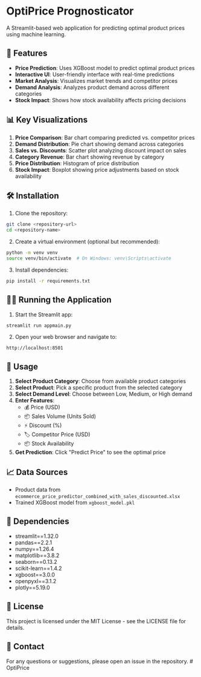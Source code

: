 # OptiPrice Prognosticator

A Streamlit-based web application for predicting optimal product prices using machine learning.

## 🚀 Features

- **Price Prediction**: Uses XGBoost model to predict optimal product prices
- **Interactive UI**: User-friendly interface with real-time predictions
- **Market Analysis**: Visualizes market trends and competitor prices
- **Demand Analysis**: Analyzes product demand across different categories
- **Stock Impact**: Shows how stock availability affects pricing decisions

## 📊 Key Visualizations

1. **Price Comparison**: Bar chart comparing predicted vs. competitor prices
2. **Demand Distribution**: Pie chart showing demand across categories
3. **Sales vs. Discounts**: Scatter plot analyzing discount impact on sales
4. **Category Revenue**: Bar chart showing revenue by category
5. **Price Distribution**: Histogram of price distribution
6. **Stock Impact**: Boxplot showing price adjustments based on stock availability

## 🛠️ Installation

1. Clone the repository:
```bash
git clone <repository-url>
cd <repository-name>
```

2. Create a virtual environment (optional but recommended):
```bash
python -m venv venv
source venv/bin/activate  # On Windows: venv\Scripts\activate
```

3. Install dependencies:
```bash
pip install -r requirements.txt
```

## 🏃‍♂️ Running the Application

1. Start the Streamlit app:
```bash
streamlit run appmain.py
```

2. Open your web browser and navigate to:
```
http://localhost:8501
```

## 📝 Usage

1. **Select Product Category**: Choose from available product categories
2. **Select Product**: Pick a specific product from the selected category
3. **Select Demand Level**: Choose between Low, Medium, or High demand
4. **Enter Features**:
   - 💰 Price (USD)
   - 📦 Sales Volume (Units Sold)
   - ⚡ Discount (%)
   - 🏷️ Competitor Price (USD)
   - 📦 Stock Availability
6. **Get Prediction**: Click "Predict Price" to see the optimal price

## 📈 Data Sources

- Product data from `ecommerce_price_predictor_combined_with_sales_discounted.xlsx`
- Trained XGBoost model from `xgboost_model.pkl`

## 🧩 Dependencies

- streamlit==1.32.0
- pandas==2.2.1
- numpy==1.26.4
- matplotlib==3.8.2
- seaborn==0.13.2
- scikit-learn==1.4.2
- xgboost==3.0.0
- openpyxl==3.1.2
- plotly==5.19.0



## 📄 License

This project is licensed under the MIT License - see the LICENSE file for details.

## 📧 Contact

For any questions or suggestions, please open an issue in the repository. # OptiPrice
